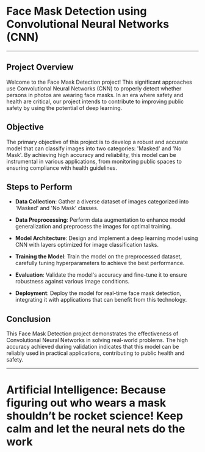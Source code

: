 # Face Mask Detection using Convolutional Neural Networks (CNN)

---

## Project Overview

Welcome to the Face Mask Detection project! This significant approaches use Convolutional Neural Networks (CNN) to properly detect whether persons in photos are wearing face masks. In an era where safety and health are critical, our project intends to contribute to improving public safety by using the potential of deep learning.


## Objective

The primary objective of this project is to develop a robust and accurate model that can classify images into two categories: 'Masked' and 'No Mask'. By achieving high accuracy and reliability, this model can be instrumental in various applications, from monitoring public spaces to ensuring compliance with health guidelines.

## Steps to Perform

  - **Data Collection**: Gather a diverse dataset of images categorized into 'Masked' and 'No Mask' classes.
    
  - **Data Preprocessing**: Perform data augmentation to enhance model generalization and preprocess the images for optimal training.
    
  - **Model Architecture**: Design and implement a deep learning model using CNN with layers optimized for image classification tasks.
    
  - **Training the Model**: Train the model on the preprocessed dataset, carefully tuning hyperparameters to achieve the best performance.
    
  - **Evaluation**: Validate the model's accuracy and fine-tune it to ensure robustness against various image conditions.
    
  - **Deployment**: Deploy the model for real-time face mask detection, integrating it with applications that can benefit from this technology.

## Conclusion

This Face Mask Detection project demonstrates the effectiveness of Convolutional Neural Networks in solving real-world problems. The high accuracy achieved during validation indicates that this model can be reliably used in practical applications, contributing to public health and safety.

---

# Artificial Intelligence: Because figuring out who wears a mask shouldn’t be rocket science! Keep calm and let the neural nets do the work
